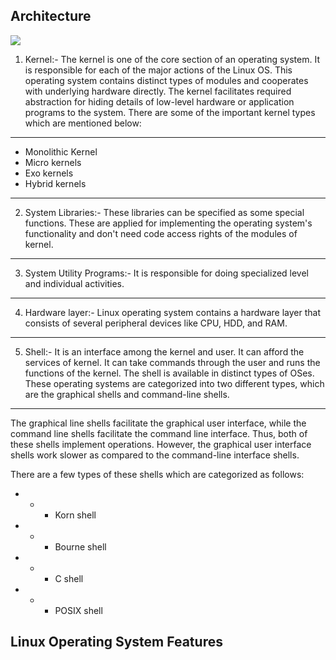 ## Architecture
![](https://github.com/nu11secur1ty/Kernel-and-Types-of-kernels/blob/master/Architecture/architecture-of-linux.png)

1. Kernel:- The kernel is one of the core section of an operating system. It is responsible for each of the major actions of the Linux OS. This operating system contains distinct types of modules and cooperates with underlying hardware directly. The kernel facilitates required abstraction for hiding details of low-level hardware or application programs to the system. There are some of the important kernel types which are mentioned below:
-----------------------------------------
- Monolithic Kernel
- Micro kernels
- Exo kernels
- Hybrid kernels
-----------------------------------------

2. System Libraries:- These libraries can be specified as some special functions. These are applied for implementing the operating system's functionality and don't need code access rights of the modules of kernel.
-----------------------------------------
3. System Utility Programs:- It is responsible for doing specialized level and individual activities.
-----------------------------------------
4. Hardware layer:- Linux operating system contains a hardware layer that consists of several peripheral devices like CPU, HDD, and RAM.
-----------------------------------------
5. Shell:- It is an interface among the kernel and user. It can afford the services of kernel. It can take commands through the user and runs the functions of the kernel. The shell is available in distinct types of OSes. These operating systems are categorized into two different types, which are the graphical shells and command-line shells.
-----------------------------------------

The graphical line shells facilitate the graphical user interface, while the command line shells facilitate the command line interface. Thus, both of these shells implement operations. However, the graphical user interface shells work slower as compared to the command-line interface shells.

There are a few types of these shells which are categorized as follows:

- - - Korn shell
- - - Bourne shell
- - - C shell
- - - POSIX shell

## Linux Operating System Features
